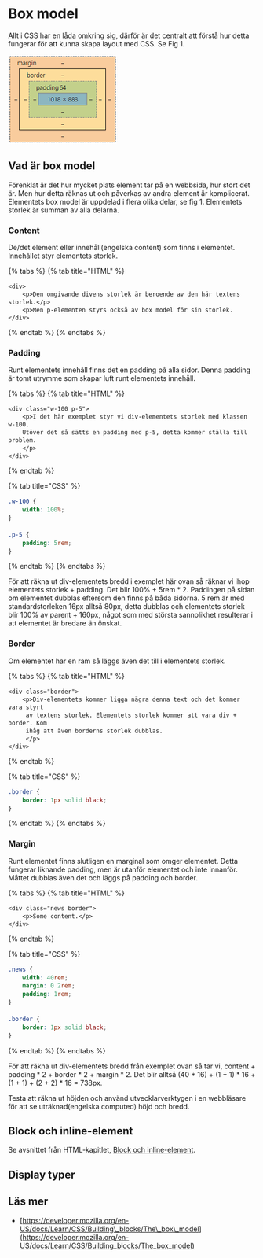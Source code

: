 # Box model

Allt i CSS har en låda omkring sig, därför är det centralt att förstå hur detta fungerar för att kunna skapa layout med CSS. Se Fig 1.

![Fig 1, box model fr&#xE5;n Chromes utvecklarverktyg.](../.gitbook/assets/box-model.png)

## Vad är box model

Förenklat är det hur mycket plats element tar på en webbsida, hur stort det är. Men hur detta räknas ut och påverkas av andra element är komplicerat. Elementets box model är uppdelad i flera olika delar, se fig 1. Elementets storlek är summan av alla delarna.

### Content

De/det element eller innehåll\(engelska content\) som finns i elementet. Innehållet styr elementets storlek.

{% tabs %}
{% tab title="HTML" %}
```markup
<div>
    <p>Den omgivande divens storlek är beroende av den här textens storlek.</p>
    <p>Men p-elementen styrs också av box model för sin storlek.
</div>
```
{% endtab %}
{% endtabs %}

### Padding

Runt elementets innehåll finns det en padding på alla sidor. Denna padding är tomt utrymme som skapar luft runt elementets innehåll.

{% tabs %}
{% tab title="HTML" %}
```markup
<div class="w-100 p-5">
    <p>I det här exemplet styr vi div-elementets storlek med klassen w-100.
    Utöver det så sätts en padding med p-5, detta kommer ställa till problem.
    </p>
</div>
```
{% endtab %}

{% tab title="CSS" %}
```css
.w-100 {
    width: 100%;
}

.p-5 {
    padding: 5rem;
}
```
{% endtab %}
{% endtabs %}

För att räkna ut div-elementets bredd i exemplet här ovan så räknar vi ihop elementets storlek + padding. Det blir 100% + 5rem \* 2. Paddingen på sidan om elementet dubblas eftersom den finns på båda sidorna. 5 rem är med standardstorleken 16px alltså 80px, detta dubblas och elementets storlek blir 100% av parent + 160px, något som med största sannolikhet resulterar i att elementet är bredare än önskat.

### Border

Om elementet har en ram så läggs även det till i elementets storlek.

{% tabs %}
{% tab title="HTML" %}
```markup
<div class="border">
    <p>Div-elementets kommer ligga nägra denna text och det kommer vara styrt
     av textens storlek. Elementets storlek kommer att vara div + border. Kom 
     ihåg att även borderns storlek dubblas.
     </p>
</div>
```
{% endtab %}

{% tab title="CSS" %}
```css
.border {
    border: 1px solid black;
}
```
{% endtab %}
{% endtabs %}

### Margin

Runt elementet finns slutligen en marginal som omger elementet. Detta fungerar liknande padding, men är utanför elementet och inte innanför. Måttet dubblas även det och läggs på padding och border.

{% tabs %}
{% tab title="HTML" %}
```markup
<div class="news border">
    <p>Some content.</p>
</div>
```
{% endtab %}

{% tab title="CSS" %}
```css
.news {
    width: 40rem;
    margin: 0 2rem;
    padding: 1rem;
}

.border {
    border: 1px solid black;
}
```
{% endtab %}
{% endtabs %}

För att räkna ut div-elementets bredd från exemplet ovan så tar vi, content + padding \* 2 + border \* 2 + margin \* 2. Det blir alltså \(40 \* 16\) + \(1 + 1\) \* 16  + \(1 + 1\) + \(2 + 2\) \* 16 = 738px.

Testa att räkna ut höjden och använd utvecklarverktygen i en webbläsare för att se uträknad\(engelska computed\) höjd och bredd.

## Block och inline-element

Se avsnittet från HTML-kapitlet, [Block och inline-element](../html/html-spraket.md#block-och-inline-element).

## Display typer

## Läs mer

* [https://developer.mozilla.org/en-US/docs/Learn/CSS/Building\_blocks/The\_box\_model](https://developer.mozilla.org/en-US/docs/Learn/CSS/Building_blocks/The_box_model)

